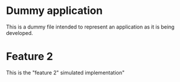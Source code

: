 # Dummy application
This is a dummy file intended to represent an application as it is being developed.

# Feature 2
This is the "feature 2" simulated implementation"

